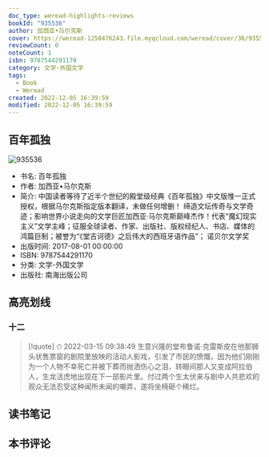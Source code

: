 ```yaml
---
doc_type: weread-highlights-reviews
bookId: "935536"
author: 加西亚•马尔克斯
cover: https://weread-1258476243.file.myqcloud.com/weread/cover/36/935536/t7_935536.jpg
reviewCount: 0
noteCount: 1
isbn: 9787544291170
category: 文学-外国文学
tags:
  - Book
  - Weread
created: 2022-12-05 16:39:59
modified: 2022-12-05 16:39:59
---
```


## 百年孤独

![935536](https://weread-1258476243.file.myqcloud.com/weread/cover/36/935536/t7_935536.jpg)
- 书名: 百年孤独
- 作者: 加西亚•马尔克斯
- 简介: 中国读者等待了近半个世纪的殿堂级经典《百年孤独》中文版惟一正式授权，根据马尔克斯指定版本翻译，未做任何增删！
缔造文坛传奇与文学奇迹；影响世界小说走向的文学巨匠加西亚·马尔克斯巅峰杰作！代表“魔幻现实主义”文学主峰；征服全球读者、作家、出版社、版权经纪人、书店、媒体的鸿篇巨制；被誉为“《堂吉诃德》之后伟大的西班牙语作品”；
诺贝尔文学奖
- 出版时间: 2017-08-01 00:00:00
- ISBN: 9787544291170
- 分类: 文学-外国文学
- 出版社: 南海出版公司

## 高亮划线

### 十二


> [!quote] ⏱ 2022-03-15 09:38:49
> 生意兴隆的堂布鲁诺·克雷斯皮在他那狮头状售票窗的剧院里放映的活动人影戏，引发了市民的愤慨，因为他们刚刚为一个人物不幸死亡并被下葬而抛洒伤心之泪，转眼间那人又变成阿拉伯人，生龙活虎地出现在下一部影片里。付过两个生太伏来与剧中人共悲欢的观众无法忍受这种闻所未闻的嘲弄，遂将坐椅砸个稀烂。
 



## 读书笔记


## 本书评论

